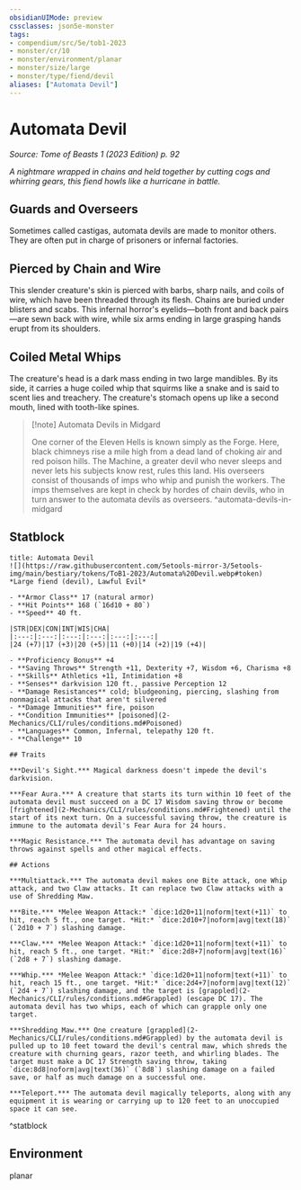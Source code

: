 ```yaml
---
obsidianUIMode: preview
cssclasses: json5e-monster
tags:
- compendium/src/5e/tob1-2023
- monster/cr/10
- monster/environment/planar
- monster/size/large
- monster/type/fiend/devil
aliases: ["Automata Devil"]
---
```

# Automata Devil
*Source: Tome of Beasts 1 (2023 Edition) p. 92*  

*A nightmare wrapped in chains and held together by cutting cogs and whirring gears, this fiend howls like a hurricane in battle.*

## Guards and Overseers

Sometimes called castigas, automata devils are made to monitor others. They are often put in charge of prisoners or infernal factories.

## Pierced by Chain and Wire

This slender creature's skin is pierced with barbs, sharp nails, and coils of wire, which have been threaded through its flesh. Chains are buried under blisters and scabs. This infernal horror's eyelids—both front and back pairs—are sewn back with wire, while six arms ending in large grasping hands erupt from its shoulders.

## Coiled Metal Whips

The creature's head is a dark mass ending in two large mandibles. By its side, it carries a huge coiled whip that squirms like a snake and is said to scent lies and treachery. The creature's stomach opens up like a second mouth, lined with tooth-like spines.

> [!note] Automata Devils in Midgard
> 
> One corner of the Eleven Hells is known simply as the Forge. Here, black chimneys rise a mile high from a dead land of choking air and red poison hills. The Machine, a greater devil who never sleeps and never lets his subjects know rest, rules this land. His overseers consist of thousands of imps who whip and punish the workers. The imps themselves are kept in check by hordes of chain devils, who in turn answer to the automata devils as overseers.
^automata-devils-in-midgard

## Statblock

```ad-statblock
title: Automata Devil
![](https://raw.githubusercontent.com/5etools-mirror-3/5etools-img/main/bestiary/tokens/ToB1-2023/Automata%20Devil.webp#token)
*Large fiend (devil), Lawful Evil*

- **Armor Class** 17 (natural armor)
- **Hit Points** 168 (`16d10 + 80`)
- **Speed** 40 ft.

|STR|DEX|CON|INT|WIS|CHA|
|:---:|:---:|:---:|:---:|:---:|:---:|
|24 (+7)|17 (+3)|20 (+5)|11 (+0)|14 (+2)|19 (+4)|

- **Proficiency Bonus** +4
- **Saving Throws** Strength +11, Dexterity +7, Wisdom +6, Charisma +8
- **Skills** Athletics +11, Intimidation +8
- **Senses** darkvision 120 ft., passive Perception 12
- **Damage Resistances** cold; bludgeoning, piercing, slashing from nonmagical attacks that aren't silvered
- **Damage Immunities** fire, poison
- **Condition Immunities** [poisoned](2-Mechanics/CLI/rules/conditions.md#Poisoned)
- **Languages** Common, Infernal, telepathy 120 ft.
- **Challenge** 10

## Traits

***Devil's Sight.*** Magical darkness doesn't impede the devil's darkvision.

***Fear Aura.*** A creature that starts its turn within 10 feet of the automata devil must succeed on a DC 17 Wisdom saving throw or become [frightened](2-Mechanics/CLI/rules/conditions.md#Frightened) until the start of its next turn. On a successful saving throw, the creature is immune to the automata devil's Fear Aura for 24 hours.

***Magic Resistance.*** The automata devil has advantage on saving throws against spells and other magical effects.

## Actions

***Multiattack.*** The automata devil makes one Bite attack, one Whip attack, and two Claw attacks. It can replace two Claw attacks with a use of Shredding Maw.

***Bite.*** *Melee Weapon Attack:* `dice:1d20+11|noform|text(+11)` to hit, reach 5 ft., one target. *Hit:* `dice:2d10+7|noform|avg|text(18)` (`2d10 + 7`) slashing damage.

***Claw.*** *Melee Weapon Attack:* `dice:1d20+11|noform|text(+11)` to hit, reach 5 ft., one target. *Hit:* `dice:2d8+7|noform|avg|text(16)` (`2d8 + 7`) slashing damage.

***Whip.*** *Melee Weapon Attack:* `dice:1d20+11|noform|text(+11)` to hit, reach 15 ft., one target. *Hit:* `dice:2d4+7|noform|avg|text(12)` (`2d4 + 7`) slashing damage, and the target is [grappled](2-Mechanics/CLI/rules/conditions.md#Grappled) (escape DC 17). The automata devil has two whips, each of which can grapple only one target.

***Shredding Maw.*** One creature [grappled](2-Mechanics/CLI/rules/conditions.md#Grappled) by the automata devil is pulled up to 10 feet toward the devil's central maw, which shreds the creature with churning gears, razor teeth, and whirling blades. The target must make a DC 17 Strength saving throw, taking `dice:8d8|noform|avg|text(36)` (`8d8`) slashing damage on a failed save, or half as much damage on a successful one.

***Teleport.*** The automata devil magically teleports, along with any equipment it is wearing or carrying up to 120 feet to an unoccupied space it can see.
```
^statblock

## Environment

planar